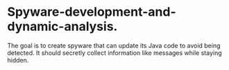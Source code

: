 # Spyware-development-and-dynamic-analysis.
The goal is to create spyware that can update its Java code to avoid being detected. It should secretly collect information like messages while staying hidden.
